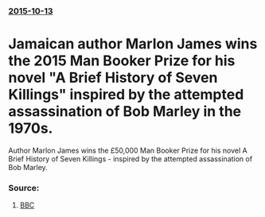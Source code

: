 ### [2015-10-13](/news/2015/10/13/index.md)

# Jamaican author Marlon James wins the 2015 Man Booker Prize for his novel "A Brief History of Seven Killings" inspired by the attempted assassination of Bob Marley in the 1970s. 

Author Marlon James wins the £50,000 Man Booker Prize for his novel A Brief History of Seven Killings - inspired by the attempted assassination of Bob Marley.


### Source:

1. [BBC](http://www.bbc.com/news/entertainment-arts-34511049)
